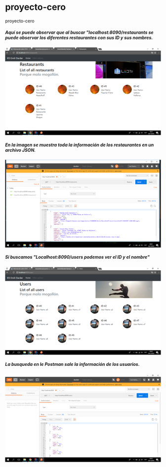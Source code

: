 # proyecto-cero
proyecto-cero

##### Aquí se puede observar que al buscar "localhost:8090/restaurants se puede observar los diferentes restaurantes con sus ID y sus nombres.
![Foto que muestra los restaurantes](Restaurants.PNG)


##### En la imagen se muestra toda la información de los restaurantes en un archivo JSON. 
![Foto que muestra los restaurantes en el Postman](Restaurants_Postman.PNG)


##### Si buscamos "Localhost:8090/users podemos ver el ID y el nombre"
![Foto que muestra los usuarios](Users.PNG)

##### La busqueda en le Postman sale la información de los usuarios.
![Foto que muestra los usuarios](Users_Postman.PNG)